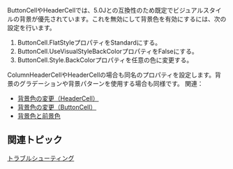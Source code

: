 ButtonCellやHeaderCellでは、5.0Jとの互換性のため既定でビジュアルスタイルの背景が優先されています。これを無効にして背景色を有効にするには、次の設定を行います。
1. ButtonCell.FlatStyleプロパティをStandardにする。
2. ButtonCell.UseVisualStyleBackColorプロパティをFalseにする。
3. ButtonCell.Style.BackColorプロパティを任意の色に変更する。

ColumnHeaderCellやHeaderCellの場合も同名のプロパティを設定します。背景のグラデーションや背景パターンを使用する場合も同様です。
関連：
* [背景色の変更（HeaderCell）](gcdocsite__documentlink?toc-item-id=f077cc2f-2812-4db4-bbbf-4c85f70175a0)
* [背景色の変更（ButtonCell）](gcdocsite__documentlink?toc-item-id=773a4c73-f292-4d3f-949f-dffeadce3696)
* [背景色と前景色](gcdocsite__documentlink?toc-item-id=659c8f82-913c-4151-ac57-5489df055fff)

## 関連トピック

[トラブルシューティング](gcdocsite__documentlink?toc-item-id=bc257039-b6b1-4130-b079-bb9fa2c116bd)
